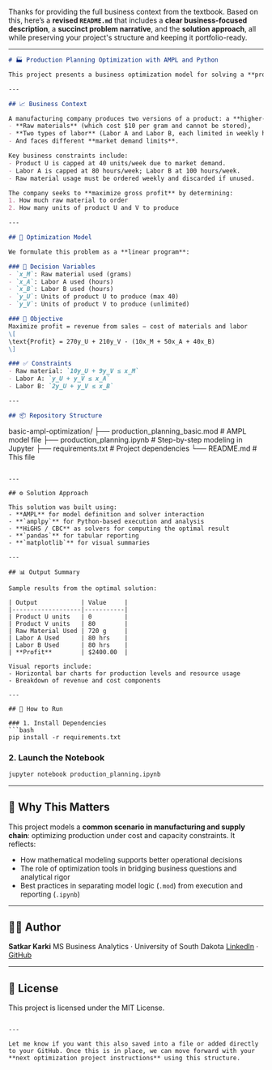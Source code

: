 Thanks for providing the full business context from the textbook. Based on this, here’s a **revised `README.md`** that includes a **clear business-focused description**, a **succinct problem narrative**, and the **solution approach**, all while preserving your project's structure and keeping it portfolio-ready.

---

```markdown
# 🏭 Production Planning Optimization with AMPL and Python

This project presents a business optimization model for solving a **production planning problem** using the AMPL modeling language and Python integration via the `amplpy` library. It is structured to reflect best practices in model development and solution reporting for real-world decision-making.

---

## 📈 Business Context

A manufacturing company produces two versions of a product: a **higher-priced version (U)** and a **lower-priced version (V)**. Each version requires:
- **Raw materials** (which cost $10 per gram and cannot be stored),
- **Two types of labor** (Labor A and Labor B, each limited in weekly hours),
- And faces different **market demand limits**.

Key business constraints include:
- Product U is capped at 40 units/week due to market demand.
- Labor A is capped at 80 hours/week; Labor B at 100 hours/week.
- Raw material usage must be ordered weekly and discarded if unused.

The company seeks to **maximize gross profit** by determining:
1. How much raw material to order
2. How many units of product U and V to produce

---

## 🧮 Optimization Model

We formulate this problem as a **linear program**:

### 🔧 Decision Variables
- `x_M`: Raw material used (grams)
- `x_A`: Labor A used (hours)
- `x_B`: Labor B used (hours)
- `y_U`: Units of product U to produce (max 40)
- `y_V`: Units of product V to produce (unlimited)

### 🎯 Objective
Maximize profit = revenue from sales − cost of materials and labor  
\[
\text{Profit} = 270y_U + 210y_V - (10x_M + 50x_A + 40x_B)
\]

### ✅ Constraints
- Raw material: `10y_U + 9y_V ≤ x_M`
- Labor A: `y_U + y_V ≤ x_A`
- Labor B: `2y_U + y_V ≤ x_B`

---

## 📦 Repository Structure

```

basic-ampl-optimization/
├── production\_planning\_basic.mod      # AMPL model file
├── production\_planning.ipynb          # Step-by-step modeling in Jupyter
├── requirements.txt                   # Project dependencies
└── README.md                          # This file

````

---

## ⚙️ Solution Approach

This solution was built using:
- **AMPL** for model definition and solver interaction
- **`amplpy`** for Python-based execution and analysis
- **HiGHS / CBC** as solvers for computing the optimal result
- **`pandas`** for tabular reporting
- **`matplotlib`** for visual summaries

---

## 📊 Output Summary

Sample results from the optimal solution:

| Output            | Value     |
|-------------------|-----------|
| Product U units   | 0         |
| Product V units   | 80        |
| Raw Material Used | 720 g     |
| Labor A Used      | 80 hrs    |
| Labor B Used      | 80 hrs    |
| **Profit**        | $2400.00  |

Visual reports include:
- Horizontal bar charts for production levels and resource usage
- Breakdown of revenue and cost components

---

## 🚀 How to Run

### 1. Install Dependencies
```bash
pip install -r requirements.txt
````

### 2. Launch the Notebook

```bash
jupyter notebook production_planning.ipynb
```

---

## 💼 Why This Matters

This project models a **common scenario in manufacturing and supply chain**: optimizing production under cost and capacity constraints. It reflects:

* How mathematical modeling supports better operational decisions
* The role of optimization tools in bridging business questions and analytical rigor
* Best practices in separating model logic (`.mod`) from execution and reporting (`.ipynb`)

---

## 👨‍💻 Author

**Satkar Karki**
MS Business Analytics · University of South Dakota
[LinkedIn](https://www.linkedin.com/in/satkarkarki/) · [GitHub](https://github.com/satkar605)

---

## 📄 License

This project is licensed under the MIT License.

```

---

Let me know if you want this also saved into a file or added directly to your GitHub. Once this is in place, we can move forward with your **next optimization project instructions** using this structure.
```

